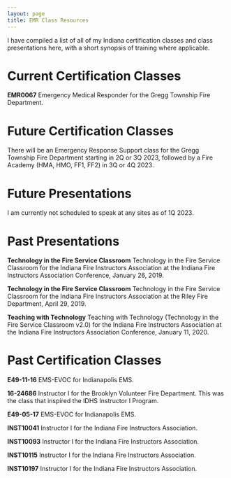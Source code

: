 ```yaml
---
layout: page
title: EMR Class Resources
---
```

I have compiled a list of all of my Indiana certification classes and class presentations here, with a short synopsis of training where applicable.

# Current Certification Classes #
**EMR0067** Emergency Medical Responder for the Gregg Township Fire Department.

# Future Certification Classes #

There will be an Emergency Response Support class for the Gregg Township Fire Department starting in 2Q or 3Q 2023, followed by a Fire Academy (HMA, HMO, FF1, FF2) in 3Q or 4Q 2023.

# Future Presentations #

I am currently not scheduled to speak at any sites as of 1Q 2023.

# Past Presentations #
**Technology in the Fire Service Classroom** Technology in the Fire Service Classroom for the Indiana Fire Instructors Association at the Indiana Fire Instructors Association Conference, January 26, 2019.

**Technology in the Fire Service Classroom** Technology in the Fire Service Classroom for the Indiana Fire Instructors Association at the Riley Fire Department, April 29, 2019.

**Teaching with Technology** Teaching with Technology (Technology in the Fire Service Classroom v2.0) for the Indiana Fire Instructors Association at the Indiana Fire Instructors Association Conference, January 11, 2020.

# Past Certification Classes #
**E49-11-16** EMS-EVOC for Indianapolis EMS.

**16-24686** Instructor I for the Brooklyn Volunteer Fire Department.  This was the class that inspired the IDHS Instructor I Program.

**E49-05-17** EMS-EVOC for Indianapolis EMS.

**INST10041** Instructor I for the Indiana Fire Instructors Association. 

**INST10093** Instructor I for the Indiana Fire Instructors Association.

**INST10115** Instructor I for the Indiana Fire Instructors Association.

**INST10197** Instructor I for the Indiana Fire Instructors Association.
